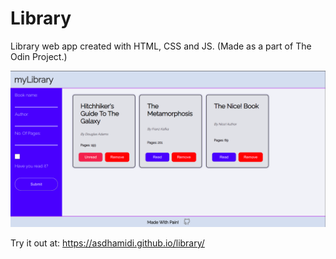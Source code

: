 # Library
Library web app created with HTML, CSS and JS.
(Made as a part of The Odin Project.)

![alt text](./lib-ss.png)

Try it out at: https://asdhamidi.github.io/library/
